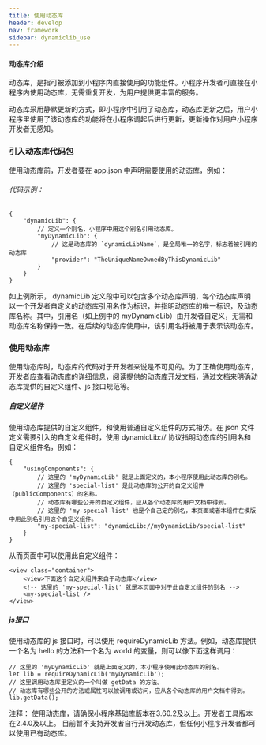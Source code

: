 ```yaml
---
title: 使用动态库
header: develop
nav: framework
sidebar: dynamiclib_use
---
```

#### 动态库介绍
动态库，是指可被添加到小程序内直接使用的功能组件。小程序开发者可直接在小程序内使用动态库，无需重复开发，为用户提供更丰富的服务。

动态库采用静默更新的方式，即小程序中引用了动态库，动态库更新之后，用户小程序里使用了该动态库的功能将在小程序调起后进行更新，更新操作对用户小程序开发者无感知。

### 引入动态库代码包


使用动态库前，开发者要在 app.json 中声明需要使用的动态库，例如：
###### 代码示例：

```
{
    "dynamicLib": {
        // 定义一个别名，小程序中用这个别名引用动态库。
        "myDynamicLib": {
            // 这是动态库的 `dynamicLibName`，是全局唯一的名字，标志着被引用的动态库
            "provider": "TheUniqueNameOwnedByThisDynamicLib"
        }
    }
}
```
如上例所示， dynamicLib 定义段中可以包含多个动态库声明，每个动态库声明以一个开发者自定义的动态库引用名作为标识，并指明动态库的唯一标识，及动态库名称。其中，引用名（如上例中的 myDynamicLib）由开发者自定义，无需和动态库名称保持一致。在后续的动态库使用中，该引用名将被用于表示该动态库。

### 使用动态库
使用动态库时，动态库的代码对于开发者来说是不可见的。为了正确使用动态库，开发者应查看动态库的详细信息，阅读提供的动态库开发文档，通过文档来明确动态库提供的自定义组件、js 接口规范等。
##### 自定义组件
使用动态库提供的自定义组件，和使用普通自定义组件的方式相仿。在 json 文件定义需要引入的自定义组件时，使用 dynamicLib:// 协议指明动态库的引用名和自定义组件名，例如：

```
{
    "usingComponents": {
        // 这里的 'myDynamicLib' 就是上面定义的，本小程序使用此动态库的别名。
        // 这里的 'special-list' 是此动态库的公开的自定义组件（publicComponents）的名称。
        // 动态库有哪些公开的自定义组件，应从各个动态库的用户文档中得到。
        // 这里的 'my-special-list' 也是个自己定的别名，本页面或者本组件在模版中用此别名引用这个自定义组件。
        "my-special-list": "dynamicLib://myDynamicLib/special-list"
    }
}
```
从而页面中可以使用此自定义组件：


```
<view class="container">
    <view>下面这个自定义组件来自于动态库</view>
    <!-- 这里的 'my-special-list' 就是本页面中对于此自定义组件的别名 -->
    <my-special-list />
</view>
```

##### js接口
使用动态库的 js 接口时，可以使用 requireDynamicLib 方法。例如，动态库提供一个名为 hello 的方法和一个名为 world 的变量，则可以像下面这样调用：

```
// 这里的 'myDynamicLib' 就是上面定义的，本小程序使用此动态库的别名。
let lib = requireDynamicLib('myDynamicLib');
// 这里调用动态库里定义的一个叫做 getData 的方法。
// 动态库有哪些公开的方法或属性可以被调用或访问，应从各个动态库的用户文档中得到。
lib.getData();
```

注释：
使用动态库，请确保小程序基础库版本在3.60.2及以上。开发者工具版本在2.4.0及以上。
目前暂不支持开发者自行开发动态库，但任何小程序开发者都可以使用已有动态库。
